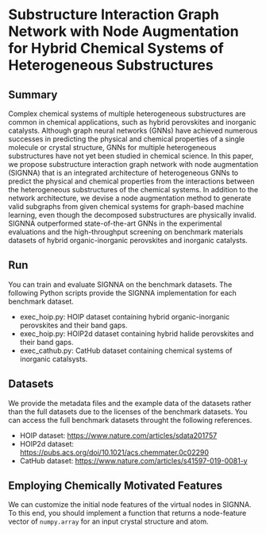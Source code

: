 # Substructure Interaction Graph Network with Node Augmentation for Hybrid Chemical Systems of Heterogeneous Substructures

## Summary
Complex chemical systems of multiple heterogeneous substructures are common in chemical applications, such as hybrid perovskites and inorganic catalysts. Although graph neural networks (GNNs) have achieved numerous successes in predicting the physical and chemical properties of a single molecule or crystal structure, GNNs for multiple heterogeneous substructures have not yet been studied in chemical science. In this paper, we propose substructure interaction graph network with node augmentation (SIGNNA) that is an integrated architecture of heterogeneous GNNs to predict the physical and chemical properties from the interactions between the heterogeneous substructures of the chemical systems. In addition to the network architecture, we devise a node augmentation method to generate valid subgraphs from given chemical systems for graph-based machine learning, even though the decomposed substructures are physically invalid. SIGNNA outperformed state-of-the-art GNNs in the experimental evaluations and the high-throughput screening on benchmark materials datasets of hybrid organic-inorganic perovskites and inorganic catalysts.

## Run
You can train and evaluate SIGNNA on the benchmark datasets.
The following Python scripts provide the SIGNNA implementation for each benchmark dataset.
- exec_hoip.py: HOIP dataset containing hybrid organic-inorganic perovskites and their band gaps.
- exec_hoip.py: HOIP2d dataset containing hybrid halide perovskites and their band gaps.
- exec_cathub.py: CatHub dataset containing chemical systems of inorganic catalsysts.


## Datasets
We provide the metadata files and the example data of the datasets rather than the full datasets due to the licenses of the benchmark datasets.
You can access the full benchmark datasets throught the following references.
- HOIP dataset: https://www.nature.com/articles/sdata201757
- HOIP2d dataset: https://pubs.acs.org/doi/10.1021/acs.chemmater.0c02290
- CatHub dataset: https://www.nature.com/articles/s41597-019-0081-y


## Employing Chemically Motivated Features
We can customize the initial node features of the virtual nodes in SIGNNA.
To this end, you should implement a function that returns a node-feature vector of ``numpy.array`` for an input crystal structure and atom.
